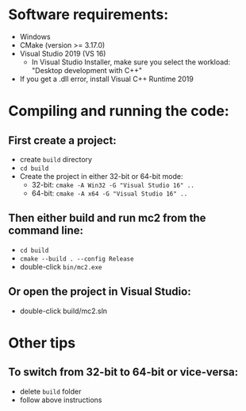 # Software requirements:
- Windows
- CMake (version >= 3.17.0)
- Visual Studio 2019 (VS 16)
	- In Visual Studio Installer, make sure you select the workload: "Desktop development with C++"
- If you get a .dll error, install Visual C++ Runtime 2019

# Compiling and running the code:

## First create a project:
- create `build` directory
- `cd build`
- Create the project in either 32-bit or 64-bit mode:
  - 32-bit: `cmake -A Win32 -G "Visual Studio 16" ..`
  - 64-bit: `cmake -A x64 -G "Visual Studio 16" ..`

## Then either build and run mc2 from the command line:
- `cd build`
- `cmake --build . --config Release`
- double-click `bin/mc2.exe`

## Or open the project in Visual Studio:
- double-click build/mc2.sln

# Other tips

## To switch from 32-bit to 64-bit or vice-versa:
- delete `build` folder
- follow above instructions
